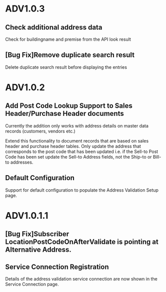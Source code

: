 ADV1.0.3
========

Check additional address data
-----------------------------

Check for buildingname and premise from the API look result

[Bug Fix]Remove duplicate search result
---------------------------------------

Delete duplicate search result before displaying the entries 

ADV1.0.2
========

Add Post Code Lookup Support to Sales Header/Purchase Header documents
----------------------------------------------------------------------

Currently the addition only works with address details on master data records
(customers, vendors etc.)

Extend this functionality to document records that are based on sales header and
purchase header tables. Only update the address that corresponds to the post
code that has been updated i.e. if the Sell-to Post Code has been set update the
Sell-to Address fields, not the Ship-to or Bill-to addresses.

Default Configuration
---------------------

Support for default configuration to populate the Address Validation Setup page.

ADV1.0.1.1
==========

[Bug Fix]Subscriber LocationPostCodeOnAfterValidate is pointing at Alternative Address.
---------------------------------------------------------------------------------------

Service Connection Registration
-------------------------------

Details of the address validation service connection are now shown in the
Service Connection page.

